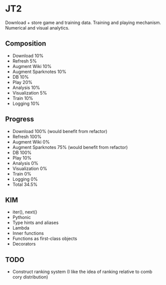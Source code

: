 # JT2
Download + store game and training data. Training and playing mechanism. Numerical and visual analytics.

## Composition
* Download	10%
* Refresh	5%
* Augment	Wiki 10%
* Augment Sparknotes 10%
* DB 		10%
* Play		20%
* Analysis 	10%
* Visualization 5%
* Train		10%
* Logging 10%

## Progress
* Download	100% (would benefit from refactor)
* Refresh	100%
* Augment	Wiki 0%
* Augment Sparknotes 75% (would benefit from refactor)
* DB 		100%
* Play		10%
* Analysis 	0%
* Visualization 0%
* Train		0%
* Logging 0%
* Total		34.5%


## KIM
* iter(), next()
* Pythonic
* Type hints and aliases
* Lambda
* Inner functions
* Functions as first-class objects
* Decorators

## TODO
* Construct ranking system (I like the idea of ranking relative to comb cory distribution)
